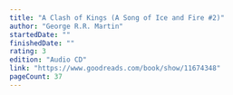```yaml
---
title: "A Clash of Kings (A Song of Ice and Fire #2)"
author: "George R.R. Martin"
startedDate: ""
finishedDate: ""
rating: 3
edition: "Audio CD"
link: "https://www.goodreads.com/book/show/11674348"
pageCount: 37
---
```



